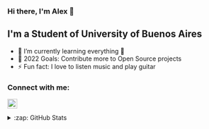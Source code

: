 ### Hi there, I'm Alex 👋

## I'm a Student of University of Buenos Aires

- 🌱 I’m currently learning everything 🤣
- 🥅 2022 Goals: Contribute more to Open Source projects
- ⚡ Fun fact: I love to listen music and play guitar

### Connect with me:

[<img align="left" alt="codeSTACKr | LinkedIn" width="22px" src="https://cdn.jsdelivr.net/npm/simple-icons@v3/icons/linkedin.svg" />][linkedin]

<br />
<br />

<details>
  <summary>:zap: GitHub Stats</summary>

  <img align="left" alt="Alex1161's GitHub Stats" src="https://github-readme-stats.codestackr.vercel.app/api?username=Alex1161&show_icons=true&hide_border=true" />

</details>

[linkedin]: https://linkedin.com/in/gabriel-alexander-arbieto-benites
